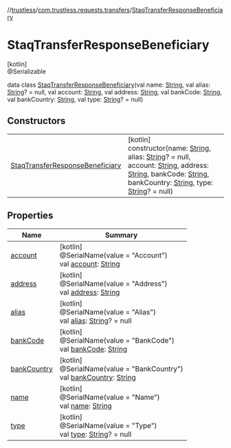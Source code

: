 //[trustless](../../../index.md)/[com.trustless.requests.transfers](../index.md)/[StaqTransferResponseBeneficiary](index.md)

# StaqTransferResponseBeneficiary

[kotlin]\
@Serializable

data class [StaqTransferResponseBeneficiary](index.md)(val name: [String](https://kotlinlang.org/api/latest/jvm/stdlib/kotlin/-string/index.html), val alias: [String](https://kotlinlang.org/api/latest/jvm/stdlib/kotlin/-string/index.html)? = null, val account: [String](https://kotlinlang.org/api/latest/jvm/stdlib/kotlin/-string/index.html), val address: [String](https://kotlinlang.org/api/latest/jvm/stdlib/kotlin/-string/index.html), val bankCode: [String](https://kotlinlang.org/api/latest/jvm/stdlib/kotlin/-string/index.html), val bankCountry: [String](https://kotlinlang.org/api/latest/jvm/stdlib/kotlin/-string/index.html), val type: [String](https://kotlinlang.org/api/latest/jvm/stdlib/kotlin/-string/index.html)? = null)

## Constructors

| | |
|---|---|
| [StaqTransferResponseBeneficiary](-staq-transfer-response-beneficiary.md) | [kotlin]<br>constructor(name: [String](https://kotlinlang.org/api/latest/jvm/stdlib/kotlin/-string/index.html), alias: [String](https://kotlinlang.org/api/latest/jvm/stdlib/kotlin/-string/index.html)? = null, account: [String](https://kotlinlang.org/api/latest/jvm/stdlib/kotlin/-string/index.html), address: [String](https://kotlinlang.org/api/latest/jvm/stdlib/kotlin/-string/index.html), bankCode: [String](https://kotlinlang.org/api/latest/jvm/stdlib/kotlin/-string/index.html), bankCountry: [String](https://kotlinlang.org/api/latest/jvm/stdlib/kotlin/-string/index.html), type: [String](https://kotlinlang.org/api/latest/jvm/stdlib/kotlin/-string/index.html)? = null) |

## Properties

| Name | Summary |
|---|---|
| [account](account.md) | [kotlin]<br>@SerialName(value = &quot;Account&quot;)<br>val [account](account.md): [String](https://kotlinlang.org/api/latest/jvm/stdlib/kotlin/-string/index.html) |
| [address](address.md) | [kotlin]<br>@SerialName(value = &quot;Address&quot;)<br>val [address](address.md): [String](https://kotlinlang.org/api/latest/jvm/stdlib/kotlin/-string/index.html) |
| [alias](alias.md) | [kotlin]<br>@SerialName(value = &quot;Alias&quot;)<br>val [alias](alias.md): [String](https://kotlinlang.org/api/latest/jvm/stdlib/kotlin/-string/index.html)? = null |
| [bankCode](bank-code.md) | [kotlin]<br>@SerialName(value = &quot;BankCode&quot;)<br>val [bankCode](bank-code.md): [String](https://kotlinlang.org/api/latest/jvm/stdlib/kotlin/-string/index.html) |
| [bankCountry](bank-country.md) | [kotlin]<br>@SerialName(value = &quot;BankCountry&quot;)<br>val [bankCountry](bank-country.md): [String](https://kotlinlang.org/api/latest/jvm/stdlib/kotlin/-string/index.html) |
| [name](name.md) | [kotlin]<br>@SerialName(value = &quot;Name&quot;)<br>val [name](name.md): [String](https://kotlinlang.org/api/latest/jvm/stdlib/kotlin/-string/index.html) |
| [type](type.md) | [kotlin]<br>@SerialName(value = &quot;Type&quot;)<br>val [type](type.md): [String](https://kotlinlang.org/api/latest/jvm/stdlib/kotlin/-string/index.html)? = null |

